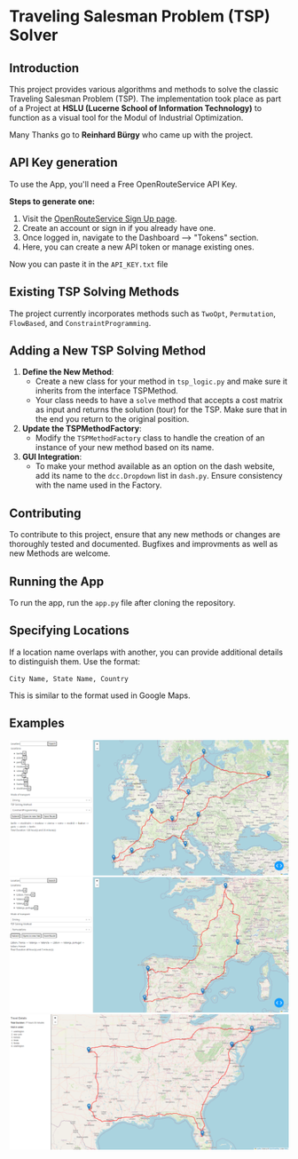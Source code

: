 Traveling Salesman Problem (TSP) Solver
=======================================

Introduction
------------
This project provides various algorithms and methods to solve the classic Traveling Salesman Problem (TSP).
The implementation took place as part of a Project at **HSLU (Lucerne School of Information Technology)** to function as a visual tool for the Modul of Industrial Optimization.

Many Thanks go to **Reinhard Bürgy** who came up with the project.

API Key generation
------------------
To use the App, you'll need a Free OpenRouteService API Key. 

**Steps to generate one:**

1. Visit the [OpenRouteService Sign Up page](https://openrouteservice.org/sign-up/).
2. Create an account or sign in if you already have one.
3. Once logged in, navigate to the Dashboard --> "Tokens" section.
4. Here, you can create a new API token or manage existing ones.

Now you can paste it in the `API_KEY.txt` file

Existing TSP Solving Methods
-----------------------------
The project currently incorporates methods such as `TwoOpt`, `Permutation`, `FlowBased`, and `ConstraintProgramming`.


Adding a New TSP Solving Method
-------------------------------
1. **Define the New Method**: 
    - Create a new class for your method in `tsp_logic.py` and make sure it inherits from the interface TSPMethod.
    - Your class needs to have a `solve` method that accepts a cost matrix as input and returns the solution (tour) for the TSP. Make sure that in the end you return to the original position.
2. **Update the TSPMethodFactory**:
    - Modify the `TSPMethodFactory` class to handle the creation of an instance of your new method based on its name.
3. **GUI Integration**: 
    - To make your method available as an option on the dash website, add its name to the `dcc.Dropdown` list in `dash.py`. Ensure consistency with the name used in the Factory.

Contributing
------------
To contribute to this project, ensure that any new methods or changes are thoroughly tested and documented. Bugfixes and improvments as well as new Methods are welcome.

Running the App
-----------------
To run the app, run the `app.py` file after cloning the repository.

Specifying Locations
--------------------

If a location name overlaps with another, you can provide additional details to distinguish them. Use the format:

```
City Name, State Name, Country
```

This is similar to the format used in Google Maps.

Examples
--------

![Example Route through Europe](images/example_route_trough_europe.png "Example Route through Europe")
![Example Route with Same Names](images/example_route_same_names.png "Example Route with Same Names")
![Example Route through USA (saved)](images/example_route_trough_USA.png "Example Route through USA (saved)")
